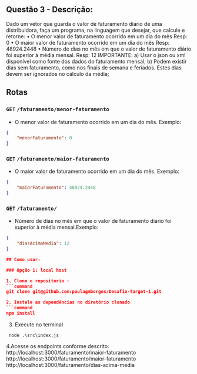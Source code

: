 ## Questão 3 - Descrição:

Dado um vetor que guarda o valor de faturamento diário de uma distribuidora, faça um programa, na linguagem que desejar, que calcule e retorne:
• O menor valor de faturamento ocorrido em um dia do mês
Resp: 0
• O maior valor de faturamento ocorrido em um dia do mês
Resp: 48924.2448
• Número de dias no mês em que o valor de faturamento diário foi superior à média mensal.
Resp: 12
IMPORTANTE:
a) Usar o json ou xml disponível como fonte dos dados do faturamento mensal;
b) Podem existir dias sem faturamento, como nos finais de semana e feriados. Estes dias devem ser ignorados no cálculo da média;

## Rotas

### `GET` `/faturamento/menor-faturamento `

- O menor valor de faturamento ocorrido em um dia do mês. Exemplo:

```json
{
	"menorFaturamento": 0
}
```

### `GET` `/faturamento/maior-faturamento `

- O maior valor de faturamento ocorrido em um dia do mês. Exemplo:

```json
{
	"maiorFaturamento": 48924.2448
}
```

### `GET` `/faturamento/ `

- Número de dias no mês em que o valor de faturamento diário foi superior à média mensal.Exemplo:

```json
{
	"diasAcimaMedia": 12
}

## Como usar:

### Opção 1: local host

1. Clone o repositório :
```command
git clone git@github.com:paulagmborges/Desafio-Target-1.git

2. Instale as dependências no diretório clonado
```command
npm install
```
3. Execute no terminal 
```command
 node .\src\index.js

```
4.Acesse os endpoints conforme descrito:
http://localhost:3000/faturamento/maior-faturamento
http://localhost:3000/faturamento/maior-faturamento
http://localhost:3000/faturamento/dias-acima-media